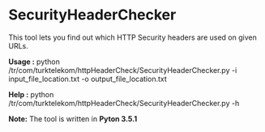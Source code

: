 # SecurityHeaderChecker
This tool lets you find out which HTTP Security headers are used on given URLs.

<b>Usage :</b> python /tr/com/turktelekom/httpHeaderCheck/SecurityHeaderChecker.py -i input_file_location.txt -o output_file_location.txt

<b>Help :</b> python /tr/com/turktelekom/httpHeaderCheck/SecurityHeaderChecker.py -h

<b>Note:</b> The tool is written in <b>Pyton 3.5.1</b>
